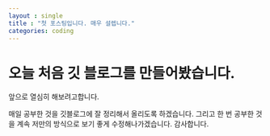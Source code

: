 ```yaml
---
layout : single
title : "첫 포스팅입니다. 매우 설렙니다."
categories: coding
---
```


# 오늘 처음 깃 블로그를 만들어봤습니다.

앞으로 열심히 해보려고합니다.

매일 공부한 것을 깃블로그에 잘 정리해서 올리도록 하겠습니다.
그리고 한 번 공부한 것을 계속 저만의 방식으로 보기 좋게 수정해나가겠습니다.
감사합니다.